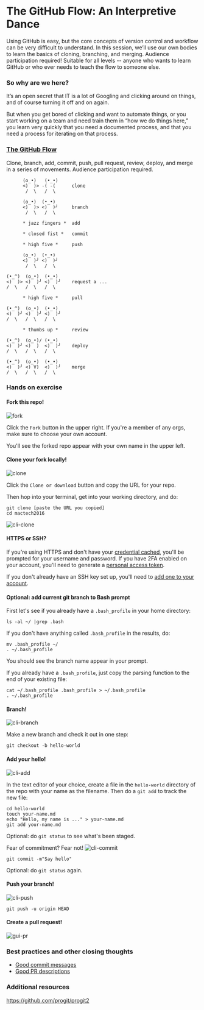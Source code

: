 The GitHub Flow: An Interpretive Dance
===========
Using GitHub is easy, but the core concepts of version control and workflow can be very difficult to understand. In this session, we’ll use our own bodies to learn the basics of cloning, branching, and merging. Audience participation required! Suitable for all levels -- anyone who wants to learn GitHub or who ever needs to teach the flow to someone else.

### So why are we here?

It’s an open secret that IT is a lot of Googling and clicking around on things, and of course turning it off and on again.

But when you get bored of clicking and want to automate things, or you start working on a team and need train them in “how we do things here,” you learn very quickly that you need a documented process, and that you need a process for iterating on that process.

### [The GitHub Flow](https://guides.github.com/introduction/flow/)

Clone, branch, add, commit, push, pull request, review, deploy, and merge in a series of movements. Audience participation required.
```
      (o_•)   (•_•)
      <)  )> -( -(      clone
       /  \   /  \

      (o_•)  (•_•)
      <)  )> <)  )╯     branch
       /  \   /  \

      * jazz fingers *  add

      * closed fist *   commit

      * high five *     push

      (o_•)  (•_•)
      <)  )╯ <)  )╯
       /  \   /  \

(•_^)  (o_•)  (•_•)
<)  )> <)  )╯ <)  )╯    request a ...
/  \   /  \   /  \

      * high five *     pull

(•_^)  (o_•)  (•_•)
<)  )╯ <)  )╯ <)  )╯
/  \   /  \   /  \

      * thumbs up *     review

(•_^)  (o_•)/ (•_•)
<)  )╯ <)  )  <)  )╯    deploy
/  \   /  \   /  \

(•_^)  (o_•)  (•_•)
<)  )╯ <) V)  <)  )╯    merge
/  \   /  \   /  \
```

### Hands on exercise
 #### Fork this repo!
 ![fork](https://cloud.githubusercontent.com/assets/7864613/20375644/3ba74de2-ac35-11e6-82c6-008dcdd6efb1.gif)

 Click the `Fork` button in the upper right. If you're a member of any orgs, make sure to choose your own account.

 You'll see the forked repo appear with your own name in the upper left.

 #### Clone your fork locally!
 ![clone](https://cloud.githubusercontent.com/assets/7864613/20375643/3ba5dcbe-ac35-11e6-9e6e-b02fba130da3.gif)

 Click the `Clone or download` button and copy the URL for your repo.

 Then hop into your terminal, get into your working directory, and do:
 ```
 git clone [paste the URL you copied]
 cd mactech2016
 ```
![cli-clone](https://cloud.githubusercontent.com/assets/7864613/20375641/3ba16bfc-ac35-11e6-9182-a01a39d7afe8.gif)

#### HTTPS or SSH?  
If you're using HTTPS and don't have your [credential cached](https://help.github.com/articles/caching-your-github-password-in-git/), you'll be prompted for your username and password. If you have 2FA enabled on your account, you'll need to generate a [personal access token](https://help.github.com/articles/creating-an-access-token-for-command-line-use/).

If you don't already have an SSH key set up, you'll need to [add one to your account](https://help.github.com/articles/adding-a-new-ssh-key-to-your-github-account/).

#### Optional: add current git branch to Bash prompt  
First let's see if you already have a `.bash_profile` in your home directory:
```
ls -al ~/ |grep .bash
```
If you don't have anything called `.bash_profile` in the results, do:
```
mv .bash_profile ~/
. ~/.bash_profile
```
You should see the branch name appear in your prompt.

If you already have a `.bash_profile`, just copy the parsing function to the end of your existing file:
```
cat ~/.bash_profile .bash_profile > ~/.bash_profile
. ~/.bash_profile
```

#### Branch!
![cli-branch](https://cloud.githubusercontent.com/assets/7864613/20375640/3b9fd95e-ac35-11e6-8531-0921487f153c.gif)

Make a new branch and check it out in one step:
```
git checkout -b hello-world
```

#### Add your hello!
![cli-add](https://cloud.githubusercontent.com/assets/7864613/20375639/3b952b94-ac35-11e6-841e-881940226841.gif)

In the text editor of your choice, create a file in the `hello-world` directory of the repo with your name as the filename. Then do a `git add` to track the new file:

```
cd hello-world
touch your-name.md
echo "Hello, my name is ..." > your-name.md
git add your-name.md
```

Optional: do `git status` to see what's been staged.

Fear of commitment? Fear not!
![cli-commit](https://cloud.githubusercontent.com/assets/7864613/20375638/3b93ae90-ac35-11e6-8377-3656ed6c66f7.gif)
```
git commit -m"Say hello"
```
Optional: do `git status` again.

#### Push your branch!
![cli-push](https://cloud.githubusercontent.com/assets/7864613/20375636/3b91b072-ac35-11e6-8af8-837a6ec20053.gif)
```
git push -u origin HEAD
```

#### Create a pull request!
![gui-pr](https://cloud.githubusercontent.com/assets/7864613/20375634/3b8e07ba-ac35-11e6-9f8c-2f6d95af8f61.gif)

### Best practices and other closing thoughts
- [Good commit messages](http://chris.beams.io/posts/git-commit/)
- [Good PR descriptions](https://github.com/blog/1943-how-to-write-the-perfect-pull-request)

### Additional resources
https://github.com/progit/progit2
